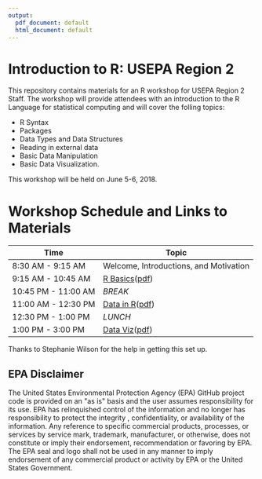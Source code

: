```yaml
---
output:
  pdf_document: default
  html_document: default
---
```


# Introduction to R: USEPA Region 2

This repository contains materials for an R workshop for USEPA Region 2 Staff.  The workshop will provide attendees with an introduction to the R Language for statistical computing and will cover the folling topics:

- R Syntax
- Packages
- Data Types and Data Structures
- Reading in external data
- Basic Data Manipulation
- Basic Data Visualization.

This workshop will be held on June 5-6, 2018.

# Workshop Schedule and Links to Materials

| Time                | Topic                                     | 
| ------------------- | ----------------------------------------- | 
| 8:30 AM - 9:15 AM   | Welcome, Introductions, and Motivation    |
| 9:15 AM - 10:45 AM  | [R Basics](lessons/01_basics.md)([pdf](https://github.com/jhollist/region2_r/raw/master/lessons/01_basics.pdf))          | 
| 10:45 PM - 11:00 AM | *BREAK*                                   |
| 11:00 AM - 12:30 PM | [Data in R](lessons/02_data.md)([pdf](https://github.com/jhollist/region2_rraw/master/lessons/02_data.pdf))           |       
| 12:30 PM - 1:00 PM  | *LUNCH*                                   |
| 1:00 PM - 3:00 PM   | [Data Viz](lessons/03_viz.md)([pdf](https://github.com/jhollist/region2_rraw/master/lessons/03_viz.pdf))             |

Thanks to Stephanie Wilson for the help in getting this set up.


## EPA Disclaimer
The United States Environmental Protection Agency (EPA) GitHub project code is provided on an "as is" basis and the user assumes responsibility for its use. EPA has relinquished control of the information and no longer has responsibility to protect the integrity , confidentiality, or availability of the information. Any reference to specific commercial products, processes, or services by service mark, trademark, manufacturer, or otherwise, does not constitute or imply their endorsement, recommendation or favoring by EPA. The EPA seal and logo shall not be used in any manner to imply endorsement of any commercial product or activity by EPA or the United States Government.